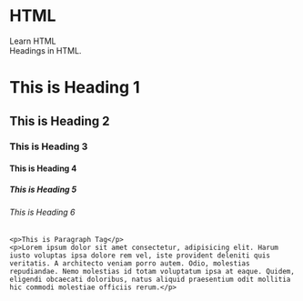 # HTML
Learn HTML
<br>
Headings in HTML.
<!DOCTYPE html>
<html lang="en">
<head>
    <meta charset="UTF-8">
    <meta name="viewport" content="width=device-width, initial-scale=1.0">
    <title>HTML Headings</title>
</head>
<body>
    <h1>This is Heading 1</h1>
    <h2>This is Heading 2</h2>
    <h3>This is Heading 3</h3>
    <h4>This is Heading 4</h4>
    <h5>This is Heading 5</h5>
    <h6>This is Heading 6</h6>
     
    <p>This is Paragraph Tag</p>
    <p>Lorem ipsum dolor sit amet consectetur, adipisicing elit. Harum iusto voluptas ipsa dolore rem vel, iste provident deleniti quis veritatis. A architecto veniam porro autem. Odio, molestias repudiandae. Nemo molestias id totam voluptatum ipsa at eaque. Quidem, eligendi obcaecati doloribus, natus aliquid praesentium odit mollitia hic commodi molestiae officiis rerum.</p>
 
</body>
</html>
